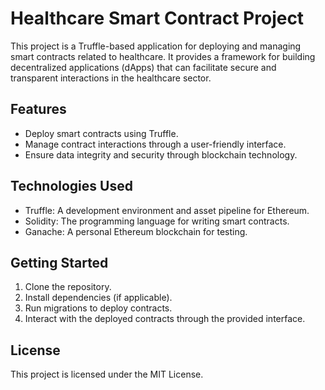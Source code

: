 # Healthcare Smart Contract Project

This project is a Truffle-based application for deploying and managing smart contracts related to healthcare. It provides a framework for building decentralized applications (dApps) that can facilitate secure and transparent interactions in the healthcare sector.

## Features
- Deploy smart contracts using Truffle.
- Manage contract interactions through a user-friendly interface.
- Ensure data integrity and security through blockchain technology.

## Technologies Used
- Truffle: A development environment and asset pipeline for Ethereum.
- Solidity: The programming language for writing smart contracts.
- Ganache: A personal Ethereum blockchain for testing.

## Getting Started
1. Clone the repository.
2. Install dependencies (if applicable).
3. Run migrations to deploy contracts.
4. Interact with the deployed contracts through the provided interface.

## License
This project is licensed under the MIT License.
